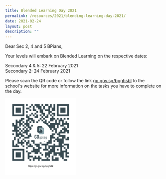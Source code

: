 ```yaml
---
title: Blended Learning Day 2021
permalink: /resources/2021/blending-learning-day-2021/
date: 2021-02-24
layout: post
description: ""
---
```


Dear Sec 2, 4 and 5 BPians,  
  
Your levels will embark on Blended Learning on the respective dates:  
  
Secondary 4 & 5: 22 February 2021  
Secondary 2: 24 February 2021  
  
Please scan the QR code or follow the link [go.gov.sg/bpghsbl](http://go.gov.sg/bpghsbl) to the school's website for more information on the tasks you have to complete on the day.

<img src="/images/Blended%20Learning%20QR.png" 
     style="width:45%">
